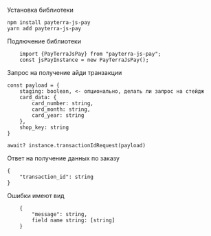 Установка библиотеки
```
npm install payterra-js-pay
yarn add payterra-js-pay
```
Подлючение библиотеки 
```
    import {PayTerraJsPay} from "payterra-js-pay";
    const jsPayInstance = new PayTerraJsPay();
```

Запрос на получение айди транзакции
```
const payload = {
    staging: boolean, <- опционально, делать ли запрос на стейдж
    card_data: {
        card_number: string,
        card_month: string,
        card_year: string
    },
    shop_key: string
}

await? instance.transactionIdRequest(payload)
```

Ответ на получение данных по заказу

```
{
    "transaction_id": string
}
```
Ошибки имеют вид 
```
    {
        "message": string,
        field name string: [string]
    }
```